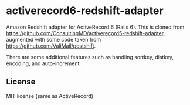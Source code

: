 activerecord6-redshift-adapter
==============================

Amazon Redshift adapter for ActiveRecord 6 (Rails 6).
This is cloned from https://github.com/ConsultingMD/activerecord5-redshift-adapter, augmented with some code taken from https://github.com/ValiMail/postshift.

There are some additional features such as handling sortkey, distkey, encoding, and auto-increment.

License
---------

MIT license (same as ActiveRecord)
